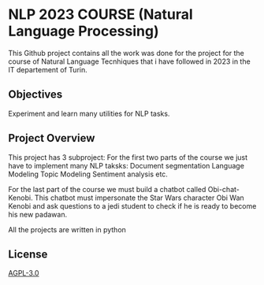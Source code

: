 # NLP 2023 COURSE (Natural Language Processing)

This Github project contains all the work was done  for the project for the course of Natural Language Tecnhiques
that i have followed in 2023 in the IT departement of Turin.
## Objectives
Experiment and learn many utilities for NLP tasks.


## Project Overview
This project has 3 subproject:
For the first two parts of the course we just have to implement many NLP taksks:
Document segmentation
Language Modeling
Topic Modeling
Sentiment analysis etc.

For the last part of the course we must build a chatbot called Obi-chat-Kenobi.
This chatbot must impersonate the Star Wars character Obi Wan Kenobi and ask questions to a jedi student to check if he is ready to become his new padawan.

All the projects are written in python
## License
[AGPL-3.0](https://choosealicense.com/licenses/agpl-3.0/)
